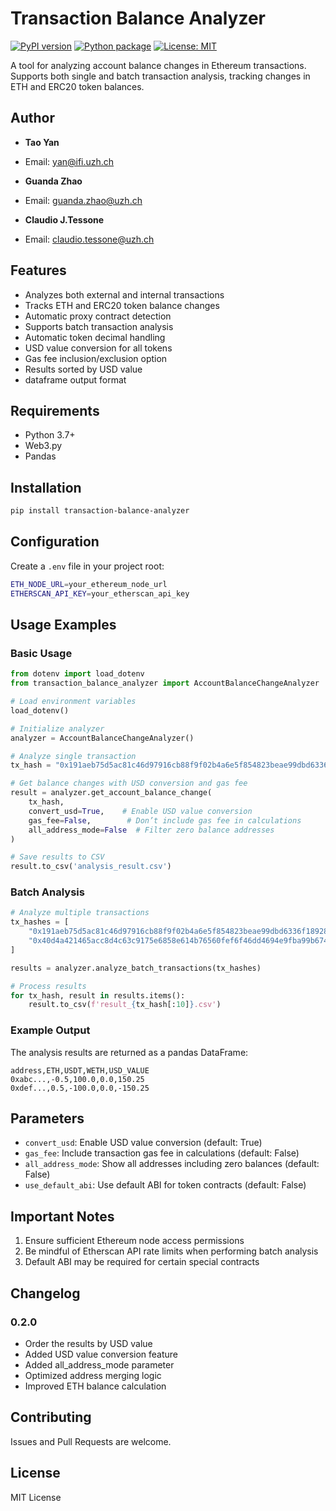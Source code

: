 # Transaction Balance Analyzer

[![PyPI version](https://badge.fury.io/py/transaction-balance-analyzer.svg)](https://badge.fury.io/py/transaction-balance-analyzer)
[![Python package](https://github.com/tydefi/transaction-balance-analyzer/actions/workflows/python-package.yml/badge.svg)](https://github.com/your-username/transaction-balance-analyzer/actions/workflows/python-package.yml)
[![License: MIT](https://img.shields.io/badge/License-MIT-yellow.svg)](https://opensource.org/licenses/MIT)


A tool for analyzing account balance changes in Ethereum transactions. Supports both single and batch transaction analysis, tracking changes in ETH and ERC20 token balances.

## Author

- **Tao Yan**
- Email: yan@ifi.uzh.ch

- **Guanda Zhao**
- Email: guanda.zhao@uzh.ch

- **Claudio J.Tessone**
- Email: claudio.tessone@uzh.ch



## Features

- Analyzes both external and internal transactions
- Tracks ETH and ERC20 token balance changes
- Automatic proxy contract detection
- Supports batch transaction analysis
- Automatic token decimal handling
- USD value conversion for all tokens
- Gas fee inclusion/exclusion option
- Results sorted by USD value
- dataframe output format

## Requirements

- Python 3.7+
- Web3.py
- Pandas

## Installation

```bash
pip install transaction-balance-analyzer
```

## Configuration

Create a `.env` file in your project root:

```bash
ETH_NODE_URL=your_ethereum_node_url
ETHERSCAN_API_KEY=your_etherscan_api_key
```

## Usage Examples

### Basic Usage
```python
from dotenv import load_dotenv
from transaction_balance_analyzer import AccountBalanceChangeAnalyzer

# Load environment variables
load_dotenv()

# Initialize analyzer
analyzer = AccountBalanceChangeAnalyzer()

# Analyze single transaction
tx_hash = "0x191aeb75d5ac81c46d97916cb88f9f02b4a6e5f854823beae99dbd6336f18928"

# Get balance changes with USD conversion and gas fee
result = analyzer.get_account_balance_change(
    tx_hash,
    convert_usd=True,    # Enable USD value conversion
    gas_fee=False,        # Don’t include gas fee in calculations
    all_address_mode=False  # Filter zero balance addresses
)

# Save results to CSV
result.to_csv('analysis_result.csv')
```

### Batch Analysis
```python
# Analyze multiple transactions
tx_hashes = [
    "0x191aeb75d5ac81c46d97916cb88f9f02b4a6e5f854823beae99dbd6336f18928",
    "0x40d4a421465acc8d4c63c9175e6858e614b76560fef6f46dd4694e9fba99b674"
]

results = analyzer.analyze_batch_transactions(tx_hashes)

# Process results
for tx_hash, result in results.items():
    result.to_csv(f'result_{tx_hash[:10]}.csv')
```

### Example Output

The analysis results are returned as a pandas DataFrame:
```csv
address,ETH,USDT,WETH,USD_VALUE
0xabc...,-0.5,100.0,0.0,150.25
0xdef...,0.5,-100.0,0.0,-150.25
```

## Parameters

- `convert_usd`: Enable USD value conversion (default: True)
- `gas_fee`: Include transaction gas fee in calculations (default: False)
- `all_address_mode`: Show all addresses including zero balances (default: False)
- `use_default_abi`: Use default ABI for token contracts (default: False)

## Important Notes

1. Ensure sufficient Ethereum node access permissions
2. Be mindful of Etherscan API rate limits when performing batch analysis
3. Default ABI may be required for certain special contracts

## Changelog
### 0.2.0
- Order the results by USD value
- Added USD value conversion feature
- Added all_address_mode parameter
- Optimized address merging logic
- Improved ETH balance calculation

## Contributing

Issues and Pull Requests are welcome.

## License

MIT License
